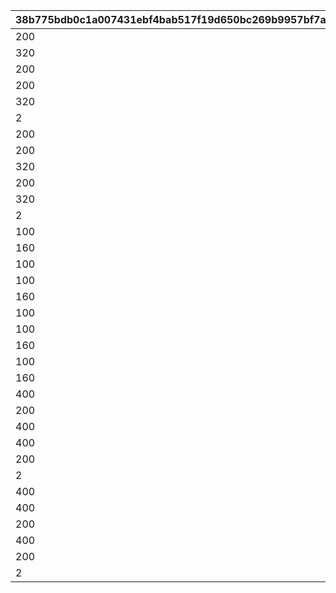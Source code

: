|38b775bdb0c1a007431ebf4bab517f19d650bc269b9957bf7a165b94ab07289f|7c3e34b2e95937700919b65fd39c0b0a46fdc6419e307cb8e8e28ffbeca9b460|c0e83c44a240f7577b23dfb628771b90ad738d17c134dbcbbfd5def881138040|7e9a6af2ef762395317d0ed9f2a2039d7ce32bf7a00cdd1c62cb644177b3f13e|0c5b7ee47d64ff46110f2f1264107393b6607f5dae9b40302f0f7a301b621bca|dbaa41e4dc06c30f4930cd5075bbbda4ea039a6eb7f9347c241ae410678b3815|e9f13b0f4987723b40ba547fdf3e38d1d9e1707a5e57cb434cb927f73b1aca59|
| --- | --- | --- | --- | --- | --- | --- |
|200|1|250|100|50|150|1004|
|320|2|400|160|80|240|1004|
|200|3|250|100|50|150|1004|
|200|5|250|100|50|150|1004|
|320|6|400|160|80|240|1004|
|2|12|3|1|1|1|1004|
|200|1|250|100|50|150|1005|
|200|3|250|100|50|150|1005|
|320|4|400|160|80|240|1005|
|200|5|250|100|50|150|1005|
|320|7|400|160|80|240|1005|
|2|13|3|1|1|1|1005|
|100|1|125|50|25|75|1010|
|160|2|200|80|40|120|1010|
|100|3|125|50|25|75|1010|
|100|5|125|50|25|75|1010|
|160|6|200|80|40|120|1010|
|100|1|125|50|25|75|1011|
|100|3|125|50|25|75|1011|
|160|4|200|80|40|120|1011|
|100|5|125|50|25|75|1011|
|160|7|200|80|40|120|1011|
|400|1|500|200|100|300|1006|
|200|2|250|100|50|150|1006|
|400|3|500|200|100|300|1006|
|400|5|500|200|100|300|1006|
|200|6|250|100|50|150|1006|
|2|12|3|1|1|1|1006|
|400|1|500|200|100|300|1007|
|400|3|500|200|100|300|1007|
|200|4|250|100|50|150|1007|
|400|5|500|200|100|300|1007|
|200|7|250|100|50|150|1007|
|2|13|3|1|1|1|1007|